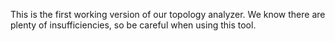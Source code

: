 This is the first working version of our topology analyzer.
We know there are plenty of insufficiencies, so be careful when using this tool.
